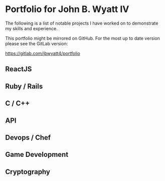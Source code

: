 # Portfolio for John B. Wyatt IV

The following is a list of notable projects I have worked on to demonstrate my skills and experience.

This portfolio might be mirrored on GitHub. For the most up to date version please see the GitLab version:

https://gitlab.com/jbwyatt4/portfolio

## ReactJS

## Ruby / Rails

## C / C++

## API

## Devops / Chef

## Game Development

## Cryptography
